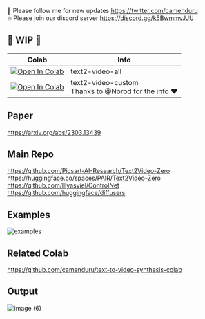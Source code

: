 🐣 Please follow me for new updates https://twitter.com/camenduru <br />
🔥 Please join our discord server https://discord.gg/k5BwmmvJJU

## 🚦 WIP 🚦

| Colab | Info
| --- | --- |
[![Open In Colab](https://colab.research.google.com/assets/colab-badge.svg)](https://colab.research.google.com/github/camenduru/text2video-zero-colab/blob/main/text2video_all.ipynb) | text2-video-all
[![Open In Colab](https://colab.research.google.com/assets/colab-badge.svg)](https://colab.research.google.com/github/camenduru/text2video-zero-colab/blob/main/text2video_custom.ipynb) | text2-video-custom <br /> Thanks to @Norod for the info ❤

## Paper 
https://arxiv.org/abs/2303.13439

## Main Repo
https://github.com/Picsart-AI-Research/Text2Video-Zero <br />
https://huggingface.co/spaces/PAIR/Text2Video-Zero <br />
https://github.com/lllyasviel/ControlNet <br />
https://github.com/huggingface/diffusers <br />

## Examples
![examples](https://user-images.githubusercontent.com/54370274/228434661-056f445b-3998-4918-b2fb-3e82ec022080.gif)

## Related Colab
https://github.com/camenduru/text-to-video-synthesis-colab

## Output

![image (6)](https://user-images.githubusercontent.com/54370274/228700984-46ac3613-a53a-46d2-a3f1-122b5550fbee.gif)